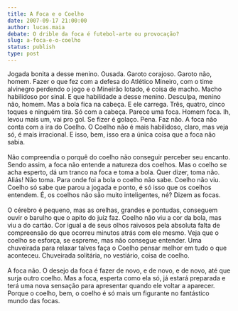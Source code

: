 ```yaml
---
title: A Foca e o Coelho
date: 2007-09-17 21:00:00
author: lucas.maia
debate: O drible da foca é futebol-arte ou provocação?
slug: a-foca-e-o-coelho
status: publish 
type: post
---
```


Jogada bonita a desse menino. Ousada. Garoto corajoso. Garoto não, homem. Fazer o que fez com a defesa do Atlético Mineiro, com o time alvinegro perdendo o jogo e o Mineirão lotado, é coisa de macho. Macho habilidoso por sinal. E que habilidade a desse menino. Desculpa, menino não, homem. Mas a bola fica na cabeça. E ele carrega. Três, quatro, cinco toques e ninguém tira. Só com a cabeça. Parece uma foca. Homem foca. Ih, levou mais um, vai pro gol. Se fizer é golaço. Pena. Faz não. A foca não conta com a ira do Coelho. O Coelho não é mais habilidoso, claro, mas veja só, é mais irracional. E isso, bem, isso era a única coisa que a foca não sabia.   
   
Não compreendia o porquê do coelho não conseguir perceber seu encanto. Sendo assim, a foca não entende a natureza dos coelhos. Mas o coelho se acha esperto, dá um tranco na foca e toma a bola. Quer dizer, toma não. Aliás! Não toma. Para onde foi a bola o coelho não sabe. Coelho não viu. Coelho só sabe que parou a jogada e ponto, é só isso que os coelhos entendem. É, os coelhos não são muito inteligentes, né? Dizem as focas.   
   
O cérebro é pequeno, mas as orelhas, grandes e pontudas, conseguem ouvir o barulho que o apito do juíz faz. Coelho não viu a cor da bola, mas viu a do cartão. Cor igual a de seus olhos raivosos pela absoluta falta de compreensão do que ocorreu minutos atrás com ele mesmo. Veja que o coelho se esforça, se espreme, mas não consegue entender. Uma chuveirada para relaxar talves faça o Coelho pensar melhor em tudo o que aconteceu. Chuveirada solitária, no vestiário, coisa de coelho.   
   
A foca não. O desejo da foca é fazer de novo, e de novo, e de novo, até que surja outro coelho. Mas a foca, esperta como ela só, já estará preparada e terá uma nova sensação para apresentar quando ele voltar a aparecer. Porque o coelho, bem, o coelho é só mais um figurante no fantástico mundo das focas.
